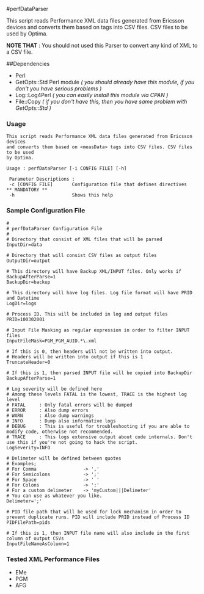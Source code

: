 #perfDataParser

This script reads Performance XML data files generated from Ericsson devices
and converts them based on <measData> tags into CSV files. CSV files to be used
by Optima.

__NOTE THAT__ : You should not used this Parser to convert any kind of XML to a CSV file. 

##Dependencies

- Perl
- GetOpts::Std Perl module *( you should already have this module, if you don't you have serious problems )*
- Log::Log4Perl	*( you can easily install this module via CPAN )*
- File::Copy	*( if you don't have this, then you have same problem with GetOpts::Std )*
 
### Usage 

```
This script reads Performance XML data files generated from Ericsson devices
and converts them based on <measData> tags into CSV files. CSV files to be used
by Optima.

Usage : perfDataParser [-i CONFIG FILE] [-h]

 Parameter Descriptions :
 -c [CONFIG FILE]		Configuration file that defines directives         ** MANDATORY **
 -h                     Shows this help

```

### Sample Configuration File
```
#
# perfDataParser Configuration File
#
# Directory that consist of XML files that will be parsed
InputDir=data

# Directory that will consist CSV files as output files
OutputDir=output

# This directory will have Backup XML/INPUT files. Only works if BackupAfterParse=1
BackupDir=backup

# This directory will have log files. Log file format will have PRID and Datetime
LogDir=logs

# Process ID. This will be included in log and output files
PRID=100302001

# Input File Masking as regular expression in order to filter INPUT files
InputFileMask=PGM_PGM_AUID.*\.xml

# If this is 0, then headers will not be written into output.
# Headers will be written into output if this is 1
TruncateHeader=0

# If this is 1, then parsed INPUT file will be copied into BackupDir
BackupAfterParse=1

# Log severity will be defined here
# Among these levels FATAL is the lowest, TRACE is the highest log level
# FATAL     : Only fatal errors will be dumped
# ERROR     : Also dump errors
# WARN      : Also dump warnings
# INFO      : Dump also informative logs
# DEBUG     : This is useful for troubleshooting if you are able to modify code, otherwise not recommended.
# TRACE     : This logs extensive output about code internals. Don't use this if you're not going to hack the script.
LogSeverity=INFO

# Delimeter will be defined between quotes
# Examples;
# For Comma                 -> ','
# For Semicolons            -> ';'
# For Space                 -> ' '
# For Colons                -> ':'
# For a custom delimeter    -> 'myCustom|||Delimeter'
# You can use as whatever you like.
Delimeter=';'

# PID file path that will be used for lock mechanism in order to prevent duplicate runs. PID will include PRID instead of Process ID
PIDFilePath=pids

# If this is 1, then INPUT file name will also include in the first column of output CSVs
InputFileNameAsColumn=1
```

### Tested XML Performance Files 

- EMe 
- PGM
- AFG